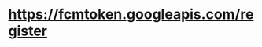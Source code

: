 #  https://fcmtoken.googleapis.com/register

<api-endpoint openapi-path="../../specifications/pushes.json" method="POST" endpoint="/register"/>